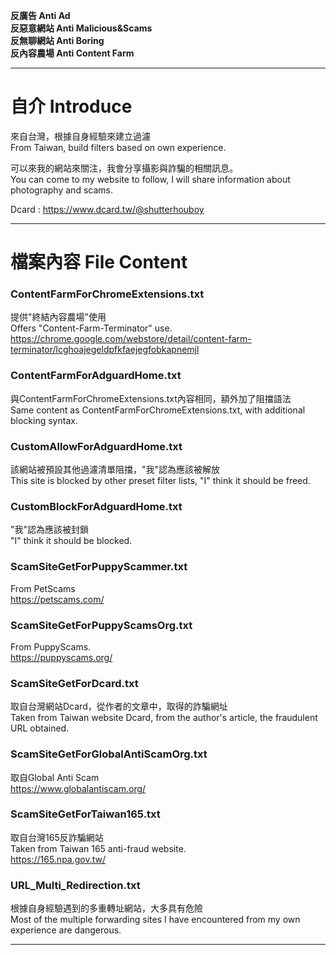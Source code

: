 **反廣告 Anti Ad<br/>
反惡意網站 Anti Malicious&Scams<br/>
反無聊網站 Anti Boring<br/>
反內容農場 Anti Content Farm<br/>**
***
# 自介 Introduce
來自台灣，根據自身經驗來建立過濾<br/>
From Taiwan, build filters based on own experience.<br/>

可以來我的網站來關注，我會分享攝影與詐騙的相關訊息。<br/>
You can come to my website to follow, I will share information about photography and scams.<br/>

Dcard : https://www.dcard.tw/@shutterhouboy<br/>

***
# 檔案內容 File Content
### ContentFarmForChromeExtensions.txt
提供"終結內容農場"使用<br/>
Offers "Content-Farm-Terminator" use.<br/>
https://chrome.google.com/webstore/detail/content-farm-terminator/lcghoajegeldpfkfaejegfobkapnemjl<br/>

### ContentFarmForAdguardHome.txt
與ContentFarmForChromeExtensions.txt內容相同，額外加了阻擋語法<br/>
Same content as ContentFarmForChromeExtensions.txt, with additional blocking syntax.<br/>

### CustomAllowForAdguardHome.txt
該網站被預設其他過濾清單阻擋，"我"認為應該被解放<br/>
This site is blocked by other preset filter lists, "I" think it should be freed.<br/>

### CustomBlockForAdguardHome.txt
"我"認為應該被封鎖<br/>
"I" think it should be blocked.<br/>

### ScamSiteGetForPuppyScammer.txt
From PetScams<br/>
https://petscams.com/<br/>

### ScamSiteGetForPuppyScamsOrg.txt
From PuppyScams.<br/>
https://puppyscams.org/<br/>

### ScamSiteGetForDcard.txt
取自台灣網站Dcard，從作者的文章中，取得的詐騙網址<br/>
Taken from Taiwan website Dcard, from the author's article, the fraudulent URL obtained.<br/>

### ScamSiteGetForGlobalAntiScamOrg.txt
取自Global Anti Scam<br/>
https://www.globalantiscam.org/<br/>

### ScamSiteGetForTaiwan165.txt
取自台灣165反詐騙網站<br/>
Taken from Taiwan 165 anti-fraud website.<br/>
https://165.npa.gov.tw/<br/>

### URL_Multi_Redirection.txt
根據自身經驗遇到的多重轉址網站，大多具有危險<br/>
Most of the multiple forwarding sites I have encountered from my own experience are dangerous.<br/>

***
